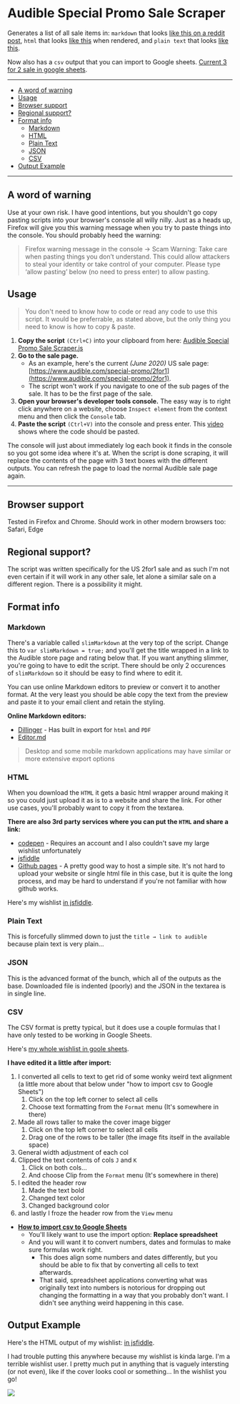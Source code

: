 
<!-- omit in toc -->
# Audible Special Promo Sale Scraper

Generates a list of all sale items in: `markdown` that looks [like this on a reddit post](https://github.com/joonaspaakko/audible-special-promo-sale-scraper/blob/master/phone-reddit-post-example.png), `html` that looks [like this](https://codepen.io/joonaspaakko/full/KKVdWwV) when rendered, and `plain text` that looks [like this](https://github.com/joonaspaakko/audible-special-promo-sale-scraper/blob/master/plaintext-output-example.md). 

Now also has a `csv` output that you can import to Google sheets. [Current 3 for 2 sale in google sheets](https://docs.google.com/spreadsheets/d/18Z036vMgU_6jxS5quVLpxCYOzgTe8YcmOrZBaJwEoNs/edit?usp=sharing).

____

- [A word of warning](#a-word-of-warning)
- [Usage](#usage)
- [Browser support](#browser-support)
- [Regional support?](#regional-support)
- [Format info](#format-info)
  - [Markdown](#markdown)
  - [HTML](#html)
  - [Plain Text](#plain-text)
  - [JSON](#json)
  - [CSV](#csv)
- [Output Example](#output-example)

____


## A word of warning

Use at your own risk. I have good intentions, but you shouldn't go copy pasting scripts into your browser's console all willy nilly. Just as a heads up, Firefox will give you this warning message when you try to paste things into the console. You should probably heed the warning:

> Firefox warning message in the console → Scam Warning: Take care when pasting things you don’t understand. This could allow attackers to steal your identity or take control of your computer. Please type ‘allow pasting’ below (no need to press enter) to allow pasting.

## Usage

> You don't need to know how to code or read any code to use this script. It would be preferrable, as stated above, but the only thing you need to know is how to copy & paste.

1. **Copy the script** `(Ctrl+C)` into your clipboard from here: [Audible Special Promo Sale Scraper.js](https://raw.githubusercontent.com/joonaspaakko/audible-special-promo-sale-scraper/master/Audible%20Special%20Promo%20Sale%20Scraper.js)
2. **Go to the sale page.**
	- As an example, here's the current _(June 2020)_ US sale page: [https://www.audible.com/special-promo/2for1](https://www.audible.com/special-promo/2for1).
	- The script won't work if you navigate to one of the sub pages of the sale. It has to be the first page of the sale.
3. **Open your browser's developer tools console.** The easy way is to right click anywhere on a website, choose `Inspect element` from the context menu and then click the `Console` tab.
4. **Paste the script** `(Ctrl+V)` into the console and press enter. This [video](https://youtu.be/5ioVQhsMbNY) shows where the code should be pasted.

The console will just about immediately log each book it finds in the console so you got some idea where it's at. When the script is done scraping, it will replace the contents of the page with 3 text boxes with the different outputs. You can refresh the page to load the normal Audible sale page again.

___


## Browser support

Tested in Firefox and Chrome. Should work in other modern browsers too: Safari, Edge

## Regional support?

The script was written specifically for the US 2for1 sale and as such I'm not even certain if it will work in any other sale, let alone a similar sale on a different region. There is a possibility it might.


## Format info 

### Markdown
There's a variable called `slimMarkdown` at the very top of the script. Change this to  `var slimMarkdown = true;` and you'll get the title wrapped in a link to the Audible store page and rating below that. If you want anything slimmer, you're going to have to edit the script. There should be only 2 occurences of `slimMarkdown` so it should be easy to find where to edit it.

You can use online Markdown editors to preview or convert it to another format. At the very least you should be able copy the text from the preview and paste it to your email client and retain the styling.

**Online Markdown editors:**

- [Dillinger](https://dillinger.io/) - Has built in export for `html` and `PDF`
- [Editor.md](https://pandao.github.io/editor.md/en.html)

> Desktop and some mobile markdown applications may have similar or more extensive export options

### HTML
When you download the `HTML` it gets a basic html wrapper around making it so you could just upload it as is to a website and share the link. For other use cases, you'll probably want to copy it from the textarea. 

**There are also 3rd party services where you can put the `HTML` and share a link:**

- [codepen](http://codepen.io/) - Requires an account and I also couldn't save my large wishlist unfortunately
- [jsfiddle](http://jsfiddle.net) 
- [Github pages](https://pages.github.com/) - A pretty good way to host a simple site. It's not hard to upload your website or single html file in this case, but it is quite the long process, and may be hard to understand if you're not familiar with how github works.

Here's my wishlist [in jsfiddle](https://jsfiddle.net/m1nvxjpw/show/).

### Plain Text
This is forcefully slimmed down to just the `title → link to audible` because plain text is very plain...

### JSON
This is the advanced format of the bunch, which all of the outputs as the base. Downloaded file is indented (poorly) and the JSON in the textarea is in single line.

### CSV
The CSV format is pretty typical, but it does use a couple formulas that I have only tested to be working in Google Sheets. 

Here's [my whole wishlist in goole sheets](https://docs.google.com/spreadsheets/d/1ZyLL6ThekMHN7MMJ4uoMNgoM7VxmKolxP5ZvMvgBzVs/edit?usp=sharing). 

**I have edited it a little after import:**

1. I converted all cells to text to get rid of some wonky weird text alignment (a little more about that below under "how to import csv to Google Sheets")
    1. Click on the top left corner to select all cells
    2. Choose text formatting from the `Format` menu (It's somewhere in there)
2. Made all rows taller to make the cover image bigger
    1. Click on the top left corner to select all cells
    2. Drag one of the rows to be taller (the image fits itself in the available space)
3. General width adjustment of each col
4. Clipped the text contents of cols `J` and `K`
    1. Click on both cols...
    2. And choose Clip from the `Format` menu (It's somewhere in there) 
5. I edited the header row
    1. Made the text bold
    2. Changed text color
    3. Changed background color
6. and lastly I froze the header row from the `View` menu

- **[How to import csv to Google Sheets](https://support.google.com/docs/answer/40608?co=GENIE.Platform%3DDesktop&hl=en)**
    - You'll likely want to use the import option: **Replace spreadsheet**
    - And you will want it to convert numbers, dates and formulas to make sure formulas work right. 
      - This does align some numbers and dates differently, but you should be able to fix that by converting all cells to text afterwards.
      - That said, spreadsheet applications converting what was originally text into numbers is notorious for dropping out changing the formatting in a way that you probably don't want. I didn't see anything weird happening in this case.

## Output Example

Here's the HTML output of my wishlist: [in jsfiddle](https://jsfiddle.net/m1nvxjpw/show/).

I had trouble putting this anywhere because my wishlist is kinda large. I'm a terrible wishlist user. I pretty much put in anything that is vaguely intersting (or not even), like if the cover looks cool or something... In the wishlist you go!

![](preview-img.png)